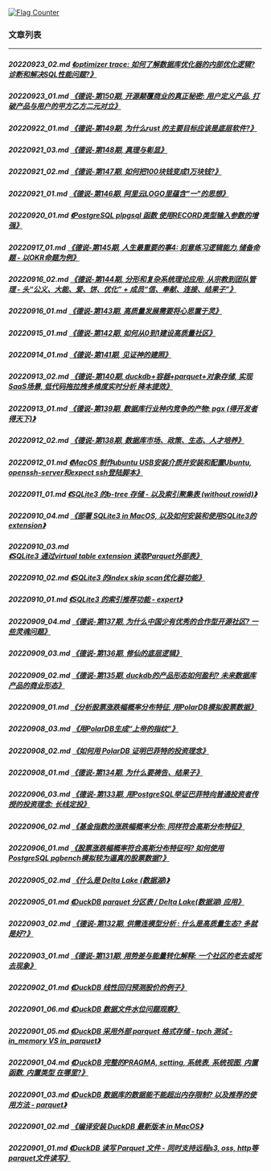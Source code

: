 <a rel="nofollow" href="http://info.flagcounter.com/h9V1"  ><img src="http://s03.flagcounter.com/count/h9V1/bg_FFFFFF/txt_000000/border_CCCCCC/columns_2/maxflags_12/viewers_0/labels_0/pageviews_0/flags_0/"  alt="Flag Counter"  border="0"  ></a>  
  
### 文章列表  
----  
##### 20220923_02.md   [《optimizer trace: 如何了解数据库优化器的内部优化逻辑? 诊断和解决SQL性能问题?》](20220923_02.md)  
##### 20220923_01.md   [《德说-第150期, 开源颠覆商业的真正秘密: 用户定义产品, 打破产品与用户的甲方乙方二元对立》](20220923_01.md)  
##### 20220922_01.md   [《德说-第149期, 为什么rust 的主要目标应该是底层软件?》](20220922_01.md)  
##### 20220921_03.md   [《德说-第148期, 真理与彰显》](20220921_03.md)  
##### 20220921_02.md   [《德说-第147期, 如何把100块钱变成1万块钱?》](20220921_02.md)  
##### 20220921_01.md   [《德说-第146期, 阿里云LOGO里蕴含"一"的思想》](20220921_01.md)  
##### 20220920_01.md   [《PostgreSQL plpgsql 函数 使用RECORD类型输入参数的增强》](20220920_01.md)  
##### 20220917_01.md   [《德说-第145期, 人生最重要的事4: 刻意练习逻辑能力,储备命题 - 以OKR命题为例》](20220917_01.md)  
##### 20220916_02.md   [《德说-第144期, 分形和复杂系统理论应用: 从宗教到团队管理 - 头“公义、大能、爱、饼、优化” + 成员“信、奉献、连接、结果子”》](20220916_02.md)  
##### 20220916_01.md   [《德说-第143期, 高质量发展需要将心思置于灵》](20220916_01.md)  
##### 20220915_01.md   [《德说-第142期, 如何从0到1建设高质量社区》](20220915_01.md)  
##### 20220914_01.md   [《德说-第141期, 见证神的建照》](20220914_01.md)  
##### 20220913_02.md   [《德说-第140期, duckdb+容器+parquet+对象存储, 实现SaaS场景, 低代码拖拉拽多维度实时分析 降本提效》](20220913_02.md)  
##### 20220913_01.md   [《德说-第139期, 数据库行业种内竞争的产物: pgx (得开发者得天下)》](20220913_01.md)  
##### 20220912_02.md   [《德说-第138期, 数据库市场、政策、生态、人才培养》](20220912_02.md)  
##### 20220912_01.md   [《MacOS 制作ubuntu USB安装介质并安装和配置Ubuntu, openssh-server和expect ssh登陆脚本》](20220912_01.md)  
##### 20220911_01.md   [《SQLite3 的b-tree 存储 - 以及索引聚集表 (without rowid)》](20220911_01.md)  
##### 20220910_04.md   [《部署 SQLite3 in MacOS, 以及如何安装和使用SQLite3的extension》](20220910_04.md)  
##### 20220910_03.md   [《SQLite3 通过virtual table extension 读取Parquet外部表》](20220910_03.md)  
##### 20220910_02.md   [《SQLite3 的index skip scan优化器功能》](20220910_02.md)  
##### 20220910_01.md   [《SQLite3 的索引推荐功能 - expert》](20220910_01.md)  
##### 20220909_04.md   [《德说-第137期, 为什么中国少有优秀的合作型开源社区? 一些灵魂问题》](20220909_04.md)  
##### 20220909_03.md   [《德说-第136期, 修仙的底层逻辑》](20220909_03.md)  
##### 20220909_02.md   [《德说-第135期, duckdb的产品形态如何盈利? 未来数据库产品的商业形态》](20220909_02.md)  
##### 20220909_01.md   [《分析股票涨跌幅概率分布特征, 用PolarDB模拟股票数据》](20220909_01.md)  
##### 20220908_03.md   [《用PolarDB生成“上帝的指纹”》](20220908_03.md)  
##### 20220908_02.md   [《如何用 PolarDB 证明巴菲特的投资理念》](20220908_02.md)  
##### 20220908_01.md   [《德说-第134期, 为什么要祷告、结果子》](20220908_01.md)  
##### 20220906_03.md   [《德说-第133期, 用PostgreSQL举证巴菲特向普通投资者传授的投资理念: 长线定投》](20220906_03.md)  
##### 20220906_02.md   [《基金指数的涨跌幅概率分布: 同样符合高斯分布特征》](20220906_02.md)  
##### 20220906_01.md   [《股票涨跌幅概率符合高斯分布特征吗? 如何使用PostgreSQL pgbench模拟较为逼真的股票数据?》](20220906_01.md)  
##### 20220905_02.md   [《什么是 Delta Lake (数据湖)》](20220905_02.md)  
##### 20220905_01.md   [《DuckDB parquet 分区表 / Delta Lake(数据湖) 应用》](20220905_01.md)  
##### 20220903_02.md   [《德说-第132期, 供需连模型分析 : 什么是高质量生态? 多就是好?》](20220903_02.md)  
##### 20220903_01.md   [《德说-第131期, 用势差与能量转化解释: 一个社区的老去或死去现象》](20220903_01.md)  
##### 20220902_01.md   [《DuckDB 线性回归预测股价的例子》](20220902_01.md)  
##### 20220901_06.md   [《DuckDB 数据文件水位问题观察》](20220901_06.md)  
##### 20220901_05.md   [《DuckDB 采用外部 parquet 格式存储 - tpch 测试 - in_memory VS in_parquet》](20220901_05.md)  
##### 20220901_04.md   [《DuckDB 完整的PRAGMA, setting, 系统表, 系统视图, 内置函数, 内置类型 在哪里?》](20220901_04.md)  
##### 20220901_03.md   [《DuckDB 数据库的数据能不能超出内存限制? 以及推荐的使用方法 - parquet》](20220901_03.md)  
##### 20220901_02.md   [《编译安装 DuckDB 最新版本 in MacOS》](20220901_02.md)  
##### 20220901_01.md   [《DuckDB 读写 Parquet 文件 - 同时支持远程s3, oss, http等parquet文件读写》](20220901_01.md)  
